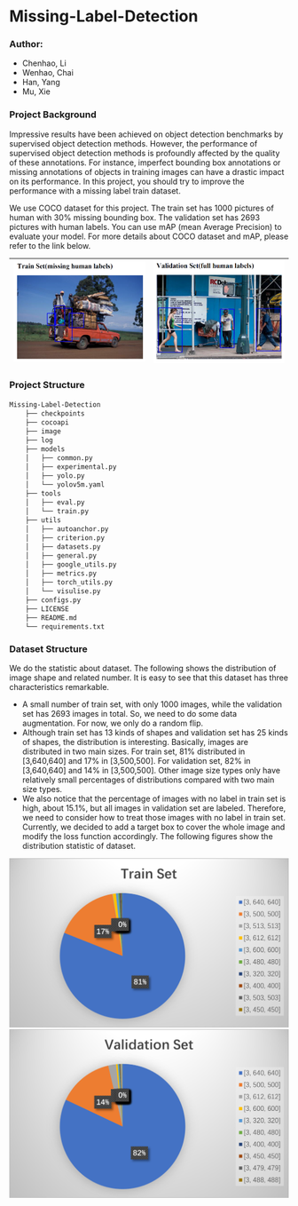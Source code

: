 # Missing-Label-Detection

### Author: 
- Chenhao, Li
- Wenhao, Chai
- Han, Yang
- Mu, Xie

### Project Background

Impressive results have been achieved on object detection benchmarks by supervised object detection
methods. However, the performance of supervised object detection methods is profoundly affected by the
quality of these annotations. For instance, imperfect bounding box annotations or missing annotations of
objects in training images can have a drastic impact on its performance. In this project, you should try to
improve the performance with a missing label train dataset.

We use COCO dataset for this project. The train set has 1000 pictures of human with 30% missing
bounding box. The validation set has 2693 pictures with human labels. You can use mAP (mean Average
Precision) to evaluate your model. For more details about COCO dataset and mAP, please refer to the link
below.

|![image](image/bg1.png)|![image](image/bg2.png)|
---|---|

### Project Structure
    Missing-Label-Detection
        ├── checkpoints
        ├── cocoapi
        ├── image
        ├── log
        ├── models
        │   ├── common.py
        │   ├── experimental.py
        │   ├── yolo.py
        │   └── yolov5m.yaml
        ├── tools
        │   ├── eval.py
        │   └── train.py
        ├── utils
        │   ├── autoanchor.py
        │   ├── criterion.py
        │   ├── datasets.py
        │   ├── general.py
        │   ├── google_utils.py
        │   ├── metrics.py
        │   ├── torch_utils.py
        │   └── visulise.py
        ├── configs.py
        ├── LICENSE
        ├── README.md
        └── requirements.txt

### Dataset Structure
We do the statistic about dataset. The following shows the distribution of image shape and related number. It is easy to see that this dataset has three characteristics remarkable. 
- A small number of train set, with only 1000 images, while the validation set has 2693 images in total. So, we need to do some data augmentation. For now, we only do a random flip.
- Although train set has 13 kinds of shapes and validation set has 25 kinds of shapes, the distribution is interesting. Basically, images are distributed in two main sizes. For train set, 81% distributed in [3,640,640] and 17% in [3,500,500]. For validation set, 82% in [3,640,640] and 14% in [3,500,500]. Other image size types only have relatively small percentages of distributions compared with two main size types.
- We also notice that the percentage of images with no label in train set is high, about 15.1%, but all images in validation set are labeled. Therefore, we need to consider how to treat those images with no label in train set. Currently, we decided to add a target box to cover the whole image and modify the loss function accordingly.
The following figures show the distribution statistic of dataset.

![ds1](image/ds1.png)
![ds2](image/ds2.png)
